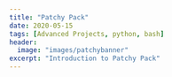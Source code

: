 ```yaml
---
title: "Patchy Pack"
date: 2020-05-15
tags: [Advanced Projects, python, bash]
header:
  image: "images/patchybanner"
excerpt: "Introduction to Patchy Pack"
---
```

